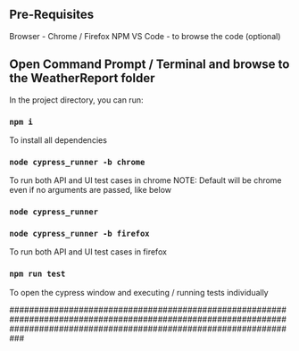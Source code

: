 ## Pre-Requisites
Browser - Chrome / Firefox
NPM
VS Code - to browse the code (optional)

## Open Command Prompt / Terminal and browse to the WeatherReport folder
In the project directory, you can run:

### `npm i`
To install all dependencies

### `node cypress_runner -b chrome`
To run both API and UI test cases in chrome
NOTE: Default will be chrome even if no arguments are passed, like below
### `node cypress_runner`

### `node cypress_runner -b firefox`
To run both API and UI test cases in firefox

### `npm run test`
To open the cypress window and executing / running tests individually

###########################################################################################################################################################################